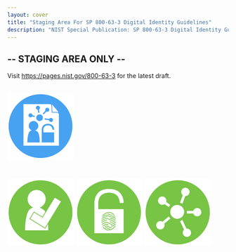 ```yaml
---
layout: cover
title: "Staging Area For SP 800-63-3 Digital Identity Guidelines"
description: "NIST Special Publication: SP 800-63-3 Digital Identity Guidelines"
---
```

<section class="home home-title" markdown="1">

# -- STAGING AREA ONLY --

Visit <https://pages.nist.gov/800-63-3> for the latest draft.  <br><br>


</section>
<section class="home home-about" markdown="1">
<div class="section-container" markdown="1">
<div class="index-section-content" markdown="1">

  <a href="sp800-63-3.html"><img src="assets/63.png" style="float: center; width: 30%; margin-right: 1%; margin-bottom: 2em;"/></a>

  <a href="sp800-63a.html"><img src="assets/63a.png" style="float: left; width: 30%; margin-right: 1%; margin-bottom: 0.5em;"/></a>

  <a href="sp800-63b.html"><img src="assets/63b.png" style="float: left; width: 30%; margin-right: 1%; margin-bottom: 0.5em;"/></a>

  <a href="sp800-63c.html"><img src="assets/63c.png" style="float: left; width: 30%; margin-right: 1%; margin-bottom: 0.5em;"/></a>

</div>
</div>
</section>
